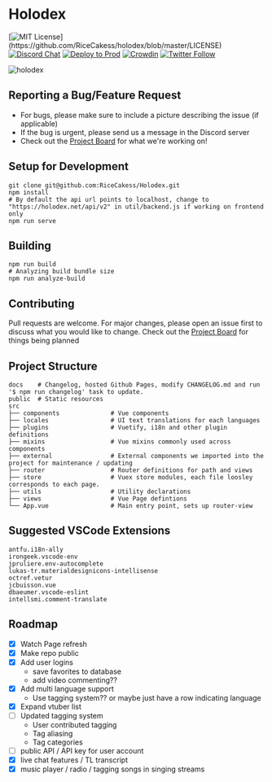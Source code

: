 # Holodex
[![MIT License](https://img.shields.io/apm/l/atomic-design-ui.svg?)](https://github.com/RiceCakess/holodex/blob/master/LICENSE)
[![Discord Chat](https://img.shields.io/discord/796190073271353385.svg)](https://discord.gg/jctkgHBt4b)
[![Deploy to Prod](https://github.com/RiceCakess/holoclips/workflows/Deploy%20to%20production/badge.svg)](https://github.com/RiceCakess/holoclips/actions?query=workflow%3A%22Deploy+to+production%22)
[![Crowdin](https://badges.crowdin.net/holodex/localized.svg)](https://crowdin.com/project/holodex)
[![Twitter Follow](https://img.shields.io/twitter/follow/holodex?style=social)](https://twitter.com/holodex)


![holodex](https://github.com/RiceCakess/Holodex/blob/dev/public/img/intro-promo.jpg)

## Reporting a Bug/Feature Request
* For bugs, please make sure to include a picture describing the issue (if applicable)
* If the bug is urgent, please send us a message in the Discord server
* Check out the [Project Board](https://github.com/RiceCakess/Holodex/projects) for what we're working on!
 
## Setup for Development
```
git clone git@github.com:RiceCakess/Holodex.git
npm install
# By default the api url points to localhost, change to "https://holodex.net/api/v2" in util/backend.js if working on frontend only
npm run serve
```

## Building
```
npm run build
# Analyzing build bundle size
npm run analyze-build
```
## Contributing
Pull requests are welcome. For major changes, please open an issue first to discuss what you would like to change.
Check out the [Project Board](https://github.com/RiceCakess/Holodex/projects) for things being planned

## Project Structure
```
docs    # Changelog, hosted Github Pages, modify CHANGELOG.md and run '$ npm run changelog' task to update.
public  # Static resources
src     
├── components              # Vue components
├── locales                 # UI text translations for each languages
├── plugins                 # Vuetify, i18n and other plugin definitions
├── mixins                  # Vue mixins commonly used across components
├── external                # External components we imported into the project for maintenance / updating
├── router                  # Router definitions for path and views
├── store                   # Vuex store modules, each file loosley corresponds to each page.
├── utils                   # Utility declarations
├── views                   # Vue Page defintions
└── App.vue                 # Main entry point, sets up router-view
```

## Suggested VSCode Extensions
```
antfu.i18n-ally
irongeek.vscode-env
jpruliere.env-autocomplete
lukas-tr.materialdesignicons-intellisense
octref.vetur
jcbuisson.vue
dbaeumer.vscode-eslint
intellsmi.comment-translate
```

## Roadmap
- [x] Watch Page refresh 
- [x] Make repo public
- [x] Add user logins
  - save favorites to database
  - add video commenting??
- [x] Add multi language support
  - Use tagging system?? or maybe just have a row indicating language
- [x] Expand vtuber list
- [ ] Updated tagging system
  - User contributed tagging 
  - Tag aliasing
  - Tag categories
- [ ] public API / API key for user account
- [x] live chat features / TL transcript 
- [x] music player / radio / tagging songs in singing streams
